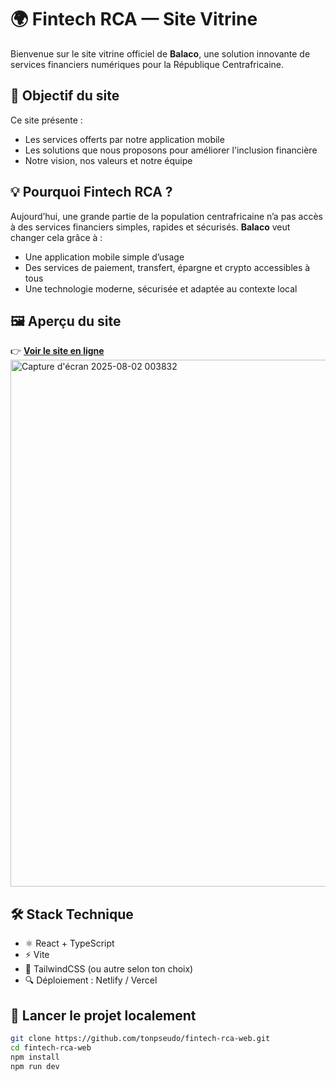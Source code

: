 # 🌍 Fintech RCA — Site Vitrine

Bienvenue sur le site vitrine officiel de **Balaco**, une solution innovante de services financiers numériques pour la République Centrafricaine.

## 🎯 Objectif du site

Ce site présente :
- Les services offerts par notre application mobile
- Les solutions que nous proposons pour améliorer l'inclusion financière
- Notre vision, nos valeurs et notre équipe

## 💡 Pourquoi Fintech RCA ?

Aujourd’hui, une grande partie de la population centrafricaine n’a pas accès à des services financiers simples, rapides et sécurisés. **Balaco** veut changer cela grâce à :
- Une application mobile simple d’usage
- Des services de paiement, transfert, épargne et crypto accessibles à tous
- Une technologie moderne, sécurisée et adaptée au contexte local

## 🖼️ Aperçu du site

👉 **[Voir le site en ligne]([https://tonlien.netlify.app](https://fintech-rca-mxzd1njba-maidous-projects.vercel.app/))** 
<img width="1839" height="843" alt="Capture d'écran 2025-08-02 003832" src="https://github.com/user-attachments/assets/f9b58490-af38-4baf-8bdf-6853807385c5" />



## 🛠️ Stack Technique

- ⚛️ React + TypeScript
- ⚡️ Vite
- 🎨 TailwindCSS (ou autre selon ton choix)
- 🔍 Déploiement : Netlify / Vercel

## 🧪 Lancer le projet localement

```bash
git clone https://github.com/tonpseudo/fintech-rca-web.git
cd fintech-rca-web
npm install
npm run dev
